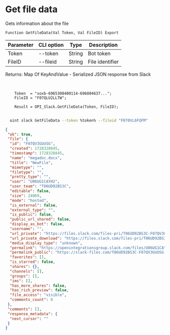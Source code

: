 ﻿---
sidebar_position: 3
---

# Get file data
 Gets information about the file



`Function GetFileData(Val Token, Val FileID) Export`

  | Parameter | CLI option | Type | Description |
  |-|-|-|-|
  | Token | --token | String | Bot token |
  | FileID | --fileid | String | File identifier |

  
  Returns:  Map Of KeyAndValue - Serialized JSON response from Slack

<br/>




```bsl title="Code example"
    Token  = "xoxb-6965308400114-696804637...";
    FileID = "F07QLU2LLTW";

    Result = OPI_Slack.GetFileData(Token, FileID);
```



```sh title="CLI command example"
    
  oint slack GetFileData --token %token% --fileid "F070VL6FQFM"

```

```json title="Result"
{
 "ok": true,
 "file": {
  "id": "F07QV3GUUSG",
  "created": 1728328845,
  "timestamp": 1728328845,
  "name": "megadoc.docx",
  "title": "NewFile",
  "mimetype": "",
  "filetype": "",
  "pretty_type": "",
  "user": "U06UG1CAYH2",
  "user_team": "T06UD92BS3C",
  "editable": false,
  "size": 24069,
  "mode": "hosted",
  "is_external": false,
  "external_type": "",
  "is_public": false,
  "public_url_shared": false,
  "display_as_bot": false,
  "username": "",
  "url_private": "https://files.slack.com/files-pri/T06UD92BS3C-F07QV3GUUSG/megadoc.docx",
  "url_private_download": "https://files.slack.com/files-pri/T06UD92BS3C-F07QV3GUUSG/download/megadoc.docx",
  "media_display_type": "unknown",
  "permalink": "https://openintegrationsgroup.slack.com/files/U06UG1CAYH2/F07QV3GUUSG/megadoc.docx",
  "permalink_public": "https://slack-files.com/T06UD92BS3C-F07QV3GUUSG-04cdf73478",
  "favorites": [],
  "is_starred": false,
  "shares": {},
  "channels": [],
  "groups": [],
  "ims": [],
  "has_more_shares": false,
  "has_rich_preview": false,
  "file_access": "visible",
  "comments_count": 0
 },
 "comments": [],
 "response_metadata": {
  "next_cursor": ""
 }
}
```
